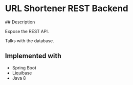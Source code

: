 # URL Shortener REST Backend

## Description

Expose the REST API.

Talks with the database.

## Implemented with

* Spring Boot
* Liquibase
* Java 8
